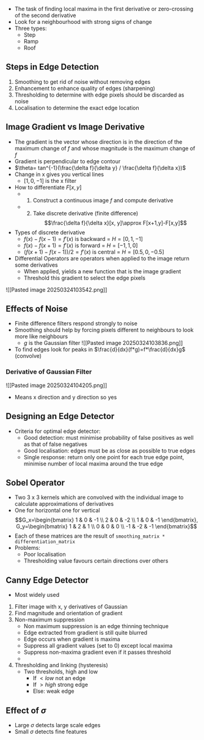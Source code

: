 - The task of finding local maxima in the first derivative or zero-crossing of the second derivative
- Look for a neighbourhood with strong signs of change
- Three types:
	- Step
	- Ramp
	- Roof
## Steps in Edge Detection
1. Smoothing to get rid of noise without removing edges
2. Enhancement to enhance quality of edges (sharpening)
3. Thresholding to determine with edge pixels should be discarded as noise
4. Localisation to determine the exact edge location
## Image Gradient vs Image Derivative
- The gradient is the vector whose direction is in the direction of the maximum change of $f$ and whose magnitude is the maximum change of $f$
- Gradient is perpendicular to edge contour
- $\theta= tan^{-1}(\frac{\delta f}{\delta y} / \frac{\delta f}{\delta x})$
- Change in x gives you vertical lines
	- $[1, 0, -1]$ is the x filter
- How to differentiate $F[x,y]$
	- 1. Construct a continuous image $f$ and compute derivative
	- 2. Take discrete derivative (finite difference)
	$$\frac{\delta f}{\delta x}[x, y]\approx F[x+1,y]-F[x,y]$$
- Types of discrete derivative
	- $f(x)-f(x-1)=f'(x)$ is backward = $H=[0, 1, -1]$
	- $f(x)-f(x+1)=f'(x)$ is forward = $H=[-1, 1, 0]$
	- $(f(x+1)-f(x-1))/2=f'(x)$ is central = $H=[0.5, 0, -0.5]$
- Differential Operators are operators when applied to the image return some derivatives
	- When applied, yields a new function that is the image gradient
	- Threshold this gradient to select the edge pixels

![[Pasted image 20250324103542.png]]
## Effects of Noise
- Finite difference filters respond strongly to noise
- Smoothing should help by forcing pixels different to neighbours to look more like neighbours
	- $g$ is the Gaussian filter
![[Pasted image 20250324103836.png]]
- To find edges look for peaks in $\frac{d}{dx}(f*g)=f*\frac{d}{dx}g$ (convolve)
### Derivative of Gaussian Filter
![[Pasted image 20250324104205.png]]
- Means x direction and y direction so yes
## Designing an Edge Detector
- Criteria for optimal edge detector:
	- Good detection: must minimise probability of false positives as well as that of false negatives
	- Good localisation: edges must be as close as possible to true edges
	- Single response: return only one point for each true edge point, minimise number of local maxima around the true edge
## Sobel Operator
- Two 3 x 3 kernels which are convolved with the individual image to calculate approximations of derivatives
- One for horizontal one for vertical
$$G_x=\begin{bmatrix} 1 & 0 & -1 \\ 2 & 0 & -2 \\ 1 & 0 & -1 \end{bmatrix}, G_y=\begin{bmatrix} 1 & 2 & 1 \\ 0 & 0 & 0 \\ -1 & -2 & -1 \end{bmatrix}$$
- Each of these matrices are the result of `smoothing_matrix * differentiation_matrix`
- Problems:
	- Poor localisation
	- Thresholding value favours certain directions over others
## Canny Edge Detector
- Most widely used 
1. Filter image with x, y derivatives of Gaussian
2. Find magnitude and orientation of gradient
3. Non-maximum suppression
	- Non maximum suppression is an edge thinning technique
	- Edge extracted from gradient is still quite blurred
	- Edge occurs when gradient is maxima
	- Suppress all gradient values (set to 0) except local maxima
	- Suppress non-maxima gradient even if it passes threshold
	- 
4. Thresholding and linking (hysteresis)
	- Two thresholds, high and low
		- If $<low$ not an edge
		- If $>high$ strong edge
		- Else: weak edge
## Effect of $\sigma$ 
- Large $\sigma$ detects large scale edges
- Small $\sigma$ detects fine features